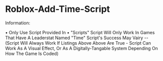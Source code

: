 # Roblox-Add-Time-Script

Information:

• Only Use Script Provided In
• "Scripts" Script Will Only Work In Games That Have A Leaderstat Named "Time"
Script's Success May Vairy -- (Script Will Always Work If Listings Above Above Are True - Script Can Work As A Visual Effect, Or As A Digitally-Tangable System Depending On How The Game Is Coded)
